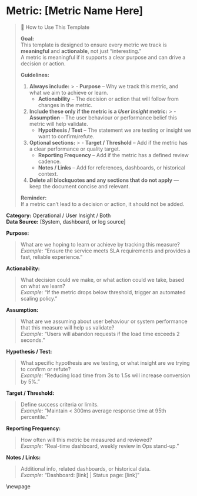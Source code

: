 # Metric: [Metric Name Here]

> 📌 How to Use This Template
>
> **Goal:**  
> This template is designed to ensure every metric we track is **meaningful** and **actionable**, not just “interesting.”  
> A metric is meaningful if it supports a clear purpose and can drive a decision or action.
>
> **Guidelines:**
>
> 1. **Always include:**
     >    - **Purpose** – Why we track this metric, and what we aim to achieve or learn.
>    - **Actionability** – The decision or action that will follow from changes in the metric.
> 2. **Include these only if the metric is a *User Insight* metric:**
     >    - **Assumption** – The user behaviour or performance belief this metric will help validate.
>    - **Hypothesis / Test** – The statement we are testing or insight we want to confirm/refute.
> 3. **Optional sections:**
     >    - **Target / Threshold** – Add if the metric has a clear performance or quality target.
>    - **Reporting Frequency** – Add if the metric has a defined review cadence.
>    - **Notes / Links** – Add for references, dashboards, or historical context.
> 4. **Delete all blockquotes and any sections that do not apply** — keep the document concise and relevant.
>
> **Reminder:**  
> If a metric can’t lead to a decision or action, it should not be added.

**Category:** Operational / User Insight / Both  
**Data Source:** [System, dashboard, or log source]  

**Purpose:**
>What are we hoping to learn or achieve by tracking this measure?  
*Example:* “Ensure the service meets SLA requirements and provides a fast, reliable experience.”

**Actionability:**
>What decision could we make, or what action could we take, based on what we learn?  
*Example:* “If the metric drops below threshold, trigger an automated scaling policy.”

**Assumption:**
>What are we assuming about user behaviour or system performance that this measure will help us validate?  
*Example:* “Users will abandon requests if the load time exceeds 2 seconds.”

**Hypothesis / Test:**
>What specific hypothesis are we testing, or what insight are we trying to confirm or refute?  
*Example:* “Reducing load time from 3s to 1.5s will increase conversion by 5%.”

**Target / Threshold:**
>Define success criteria or limits.  
*Example:* “Maintain < 300ms average response time at 95th percentile.”

**Reporting Frequency:**
>How often will this metric be measured and reviewed?  
*Example:* “Real-time dashboard, weekly review in Ops stand-up.”

**Notes / Links:**
>Additional info, related dashboards, or historical data.  
*Example:* “Dashboard: [link] | Status page: [link]”

<!-- Leave the rest of this page blank -->
\newpage
